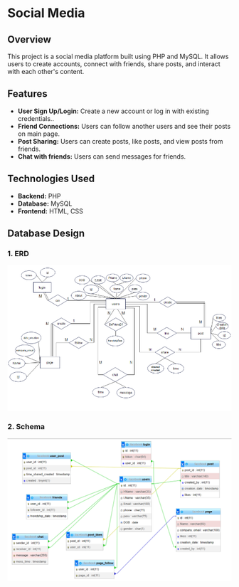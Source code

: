 # Social Media

## Overview

This project is a social media platform built using PHP and MySQL. It allows users to create accounts, connect with friends, share posts, and interact with each other's content.

## Features

- **User Sign Up/Login:** Create a new account or log in with existing credentials..
- **Friend Connections:** Users can follow another users and see their posts on main page.
- **Post Sharing:** Users can create posts, like posts, and view posts from friends.
- **Chat with friends:** Users can send messages for friends.

## Technologies Used

- **Backend:** PHP
- **Database:** MySQL
- **Frontend:** HTML, CSS

## Database Design

### 1. **ERD**

![ERD](Design/ERD.png)

### 2. **Schema**

![Schema](Design/Schema.png)


